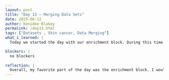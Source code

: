 ```yaml
---
layout: post
title: "Day 13 – Merging Data Sets"
date: 2025-06-12
author: Kenidee Blakey
permalink: /day13.html
tags: ["Datasets , Skin cancer, Data Merging"]
what_i_learned: |
  Today we started the day with our enrichment block. During this time we did team bonding and team building games. We played jenga and taboo. It was fun because it was very interactive and we won an hour off of our scheduled day. After the break we came back and labeled each our datasets and the images we are focusing on. Then, we learned how to merge our data which was interesting because we applied previous python methods.

blockers: |
  no blockers 
  
reflection: |
  Overall, my favorite part of the day was the enrichment block. I would love to do more interactive games and I appreciated how we had the option to give suggestions on future activities. Our project is coming along well, I think we will most likely start moving into the model making on friday. We have a good set of data so I feel our project is off to a great start.
---
```

